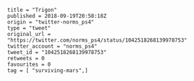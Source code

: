```
title = "Trigon"
published = 2018-09-19T20:58:18Z
origin = "twitter-norms_ps4"
type = "tweet"
original_url = "https://twitter.com/norms_ps4/status/1042518268139978753"
twitter_account = "norms_ps4"
tweet_id = "1042518268139978753"
retweets = 0
favourites = 0
tag = [ "surviving-mars",]
```

<p class='image'><img src='https://mnf.m17s.net/2018/09/19/DnfE1scWwAAOaeL.jpg' alt=''></p>

